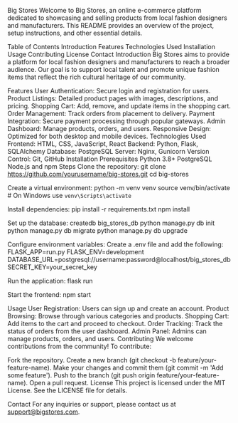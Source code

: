Big Stores
Welcome to Big Stores, an online e-commerce platform dedicated to showcasing and selling products from local fashion designers and manufacturers. This README provides an overview of the project, setup instructions, and other essential details.

Table of Contents
Introduction
Features
Technologies Used
Installation
Usage
Contributing
License
Contact
Introduction
Big Stores aims to provide a platform for local fashion designers and manufacturers to reach a broader audience. Our goal is to support local talent and promote unique fashion items that reflect the rich cultural heritage of our community.

Features
User Authentication: Secure login and registration for users.
Product Listings: Detailed product pages with images, descriptions, and pricing.
Shopping Cart: Add, remove, and update items in the shopping cart.
Order Management: Track orders from placement to delivery.
Payment Integration: Secure payment processing through popular gateways.
Admin Dashboard: Manage products, orders, and users.
Responsive Design: Optimized for both desktop and mobile devices.
Technologies Used
Frontend: HTML, CSS, JavaScript, React
Backend: Python, Flask, SQLAlchemy
Database: PostgreSQL
Server: Nginx, Gunicorn
Version Control: Git, GitHub
Installation
Prerequisites
Python 3.8+
PostgreSQL
Node.js and npm
Steps
Clone the repository:
git clone https://github.com/yourusername/big-stores.git
cd big-stores

Create a virtual environment:
python -m venv venv
source venv/bin/activate  # On Windows use `venv\Scripts\activate`

Install dependencies:
pip install -r requirements.txt
npm install

Set up the database:
createdb big_stores_db
python manage.py db init
python manage.py db migrate
python manage.py db upgrade

Configure environment variables: Create a .env file and add the following:
FLASK_APP=run.py
FLASK_ENV=development
DATABASE_URL=postgresql://username:password@localhost/big_stores_db
SECRET_KEY=your_secret_key

Run the application:
flask run

Start the frontend:
npm start

Usage
User Registration: Users can sign up and create an account.
Product Browsing: Browse through various categories and products.
Shopping Cart: Add items to the cart and proceed to checkout.
Order Tracking: Track the status of orders from the user dashboard.
Admin Panel: Admins can manage products, orders, and users.
Contributing
We welcome contributions from the community! To contribute:

Fork the repository.
Create a new branch (git checkout -b feature/your-feature-name).
Make your changes and commit them (git commit -m 'Add some feature').
Push to the branch (git push origin feature/your-feature-name).
Open a pull request.
License
This project is licensed under the MIT License. See the LICENSE file for details.

Contact
For any inquiries or support, please contact us at support@bigstores.com.
